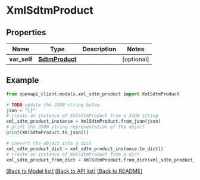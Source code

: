 # XmlSdtmProduct


## Properties

Name | Type | Description | Notes
------------ | ------------- | ------------- | -------------
**var_self** | [**SdtmProduct**](SdtmProduct.md) |  | [optional] 

## Example

```python
from openapi_client.models.xml_sdtm_product import XmlSdtmProduct

# TODO update the JSON string below
json = "{}"
# create an instance of XmlSdtmProduct from a JSON string
xml_sdtm_product_instance = XmlSdtmProduct.from_json(json)
# print the JSON string representation of the object
print(XmlSdtmProduct.to_json())

# convert the object into a dict
xml_sdtm_product_dict = xml_sdtm_product_instance.to_dict()
# create an instance of XmlSdtmProduct from a dict
xml_sdtm_product_from_dict = XmlSdtmProduct.from_dict(xml_sdtm_product_dict)
```
[[Back to Model list]](../README.md#documentation-for-models) [[Back to API list]](../README.md#documentation-for-api-endpoints) [[Back to README]](../README.md)



